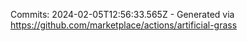 Commits: 2024-02-05T12:56:33.565Z - Generated via https://github.com/marketplace/actions/artificial-grass
<br>
